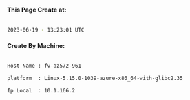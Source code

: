 
   
#### This Page Create at:

```bash

2023-06-19 - 13:23:01 UTC

```

#### Create By Machine:

```bash

Host Name : fv-az572-961

platform  : Linux-5.15.0-1039-azure-x86_64-with-glibc2.35

Ip Local  : 10.1.166.2

```

